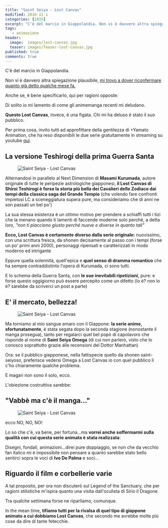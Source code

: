 ```yaml
---
title: "Saint Seiya - Lost Canvas"
modified: 2016-11-1
categories: [2015]
excerpt: "C'è del marcio in Giappolandia. Non vi è davvero altra spiegazione plausibile, mi trovo a dover riconfermare quanto già detto qualche mese fa."
tags: 
   - animazione
header:  
  image:  images/lost-canvas.jpg
  teaser: images/Teaser-lost-canvas.jpg
published: true
comments: true
---
```


C'è del marcio in Giappolandia.

Non vi è davvero altra spiegazione plausibile, [mi trovo a dover riconfermare quanto già detto qualche mese fa.](/2014/perch%C3%A9-non-mi-piacciono-pi%C3%B9-anime-e-manga/)

Anche se, è bene specificarlo, qui per ragioni opposte:

Di solito io mi lamento di come gli animemanga recenti mi deludano.

**Questo Lost Canvas**, invece, è una figata. Chi mi ha deluso è stato il suo pubblico.

Per prima cosa, invito tutti ad approfittare della gentilezza di +Yamato Animation, che ha reso disponibili le due serie gratuitamente in streaming su youtube [qui](https://www.youtube.com/playlist?list=PL8jk9jEnr_70SxPW-IC2GFHpriCkCw0sX).

## La versione Teshirogi della prima Guerra Santa

<figure>
<img src='http://2.bp.blogspot.com/-WrwnkKwRAsA/VKmeYrA1mII/AAAAAAAALPk/2tTxrhE2EKU/s1600/latest.jpg' alt='Saint Seiya - Lost Canvas'>
</figure>

Alternandosi in parallelo al Next Dimension di **Masami Kurumada**, autore originale di tutte le peripezie astrologiche giapponesi, **il Lost Canvas di Shiroi Teshirogi è forse la storia più bella dei Cavalieri dello Zodiaco dai tempi della classica saga del Grande Tempio** (che volendo fare confronti impietosi LC a sceneggiatura supera pure, ma consideriamo che di anni ne son passati un bel po')

La sua stessa esistenza è un ottimo motivo per prendere a schiaffi tutti i tizi che la menano quando ti lamenti di faccende moderne solo perché, a detta loro, _"non ti piacciono giusto perché nuove e diverse in quanto tali"_

**Ecco, Lost Canvas è certamente diverso dalla serie originale:** nuovissimo, con una scrittura fresca, da shonen decisamente al passo con i tempi (forse un po' primi anni 2000), personaggi ripensati e caratterizzati in modo moderno ed intrigante

Eppure quella solennità, quell'epica e **quel senso di dramma romantico** che ha sempre contraddistinto l'opera di Kurumada, ci sono tutti.

E lo schema della Guerra Santa, con **le sue inevitabili ripetizioni**, pure: e forse questo oggigiorno può essere percepito come un difetto (lo è? non lo è? sarebbe da scriverci un post a parte)

## E' il mercato, bellezza!

<figure>
<img src='http://4.bp.blogspot.com/-a8oQu-uUrdc/VKmfbq53gyI/AAAAAAAALPw/t365NYZAhwU/s1600/tumblr_ma9km2rw4c1ramiuqo2_500.gif' alt='Saint Seiya - Lost Canvas'>
</figure>

Ma torniamo al mio sangue amaro con il Giappone: **la serie anime, sfortunatamente**, è stata segata dopo la seconda stagione (nonostante il manga prosegua), tanto per regalarci quel bel popò di capolavoro che risponde al nome di **Saint Seiya Omega** (di cui non parlerò, visto che lo conosco soprattutto grazie alle recensioni del Dottor Manhattan)

Ora: se il pubblico giapponese, nella fattispecie quello da shonen saint-seiyoso, preferisce vedersi Omega a Lost Canvas io con quel pubblico lì c'ho chiaramente qualche problema.

E magari non sono il solo, ecco.

L'obiezione costruttiva sarebbe:

## "Vabbè ma c'è il manga..."

<figure>
<img src='http://2.bp.blogspot.com/-01cJER75Pp4/VKmfzuO820I/AAAAAAAALP4/9LqS9JVK49I/s1600/709607123jhnsfojccxjygl.jpg' alt='Saint Seiya - Lost Canvas'>
</figure>

ecco NO, NO, NO!

Lo so che c'è, va bene, per fortuna...ma **vorrei anche soffermarmi sulla qualità con cui questa serie animata è stata realizzata**:

Disegni, fondali, animazioni...direi pure doppiaggio, se non che da vecchio fan italico mi è impossibile non pensare a quanto sarebbe stato bello sentirci sopra le voci di **Ivo De Palma** e soci...

## Riguardo il film e corbellerie varie

A tal proposito, per ora non discuterò sul Legend of the Sanctuary, che per ragioni stilistiche m'ispira quanto una visita dall'oculista di Sirio il Dragone.

Tra qualche settimana forse ne riparliamo, comunque.

In the mean time, **tifiamo tutti per la rivalsa di quel tipo di giappone animato a cui dobbiamo Lost Canvas**, che secondo me avrebbe molte più cose da dire di tante fetecchie.